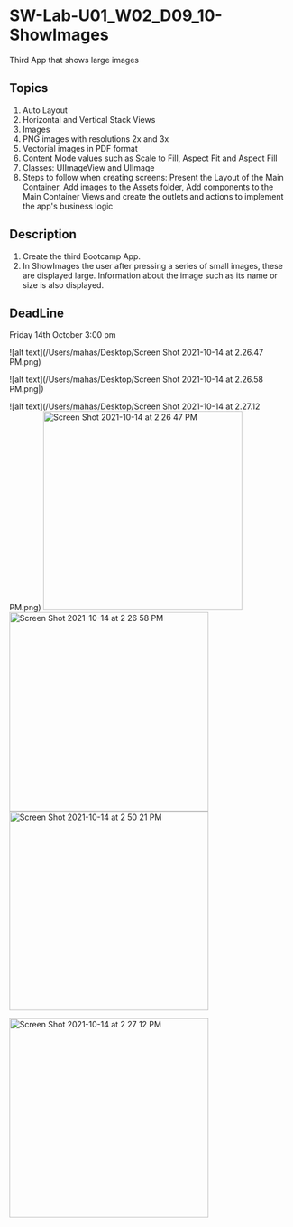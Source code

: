 # SW-Lab-U01_W02_D09_10-ShowImages
Third App that shows large images 

## Topics
1. Auto Layout
2. Horizontal and Vertical Stack Views
3. Images 
4. PNG images with resolutions 2x and 3x
5. Vectorial images in PDF format
6. Content Mode values such as Scale to Fill, Aspect Fit and Aspect Fill
7. Classes: UIImageView and UIImage
8. Steps to follow when creating screens: Present the Layout of the Main Container, Add images to the Assets folder, Add components to the Main Container Views and create the outlets and actions to implement the app's business logic

## Description
1. Create the third Bootcamp App. 
2. In ShowImages the user after pressing a series of small images, these are displayed large. Information about the image such as its name or size is also displayed.

## DeadLine 
Friday 14th October 3:00 pm

![alt text](/Users/mahas/Desktop/Screen Shot 2021-10-14 at 2.26.47 PM.png)

![alt text](/Users/mahas/Desktop/Screen Shot 2021-10-14 at 2.26.58 PM.png|)

![alt text](/Users/mahas/Desktop/Screen Shot 2021-10-14 at 2.27.12 PM.png)
<img width="353" alt="Screen Shot 2021-10-14 at 2 26 47 PM" src="https://user-images.githubusercontent.com/91871416/137312472-b8e3df28-4058-4973-92c6-513ca4604e5c.png">
<img width="353" alt="Screen Shot 2021-10-14 at 2 26 58 PM" src="https://user-images.githubusercontent.com/91871416/137312492-90c5ea4d-ab60-43db-960c-efa5186828a8.png"><img width="353" alt="Screen Shot 2021-10-14 at 2 50 21 PM" src="https://user-images.githubusercontent.com/91871416/137312525-e4a0c6a8-cae3-4433-96c5-fc4c3ef2b0f9.png">

<img width="353" alt="Screen Shot 2021-10-14 at 2 27 12 PM" src="https://user-images.githubusercontent.com/91871416/137312511-8754da58-2d4c-4b43-ae57-418533e33fbd.png">
